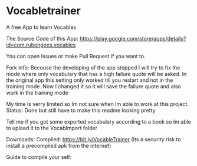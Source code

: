 # Vocabletrainer
A free App to learn Vocables 

The Source Code of this App: https://play.google.com/store/apps/details?id=com.rubengees.vocables

You can open Issues or make Pull Request if you want to. 

Fork info:
Becouse the developing of the app stopped I will try to fix 
the mode where only vocabulary that has a high failure quote will be asked.
In the original app this setting only worked till you restart and not in the training mode.
Now I changed it so it will save the failure quote and also work in the training mode

My time is verry limited so Im not sure when Im able to work at this project.
Status: Done but still have to make this readme looking pretty

Tell me if you got some exported vocabulary according to a book so Im able to upload it to the VocabImport folder

Downloads:
Compiled: https://bit.ly/VocableTrainer
(Its a security risk to install a precompiled apk from the internet)

Guide to compile your self:



